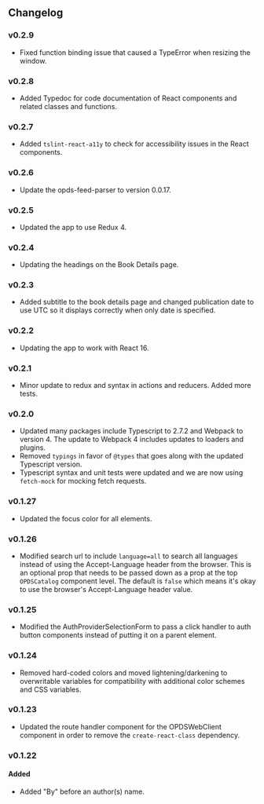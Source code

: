 ## Changelog

### v0.2.9
- Fixed function binding issue that caused a TypeError when resizing the window.

### v0.2.8
- Added Typedoc for code documentation of React components and related classes and functions.

### v0.2.7
- Added `tslint-react-a11y` to check for accessibility issues in the React components.

### v0.2.6
- Update the opds-feed-parser to version 0.0.17.

### v0.2.5
- Updated the app to use Redux 4.

### v0.2.4
- Updating the headings on the Book Details page.

### v0.2.3
- Added subtitle to the book details page and changed publication date to use UTC so it displays correctly when only date is specified.

### v0.2.2
- Updating the app to work with React 16.

### v0.2.1
- Minor update to redux and syntax in actions and reducers. Added more tests.

### v0.2.0
- Updated many packages include Typescript to 2.7.2 and Webpack to version 4. The update to Webpack 4 includes updates to loaders and plugins.
- Removed `typings` in favor of `@types` that goes along with the updated Typescript version.
- Typescript syntax and unit tests were updated and we are now using `fetch-mock` for mocking fetch requests.

### v0.1.27
- Updated the focus color for all elements.

### v0.1.26
- Modified search url to include `language=all` to search all languages instead of using the Accept-Language header from the browser. This is an optional prop that needs to be passed down as a prop at the top `OPDSCatalog` component level. The default is `false` which means it's okay to use the browser's Accept-Language header value.

### v0.1.25
- Modified the AuthProviderSelectionForm to pass a click handler to auth button components instead of putting it on a parent element.

### v0.1.24
- Removed hard-coded colors and moved lightening/darkening to overwritable variables for compatibility with additional color schemes and CSS variables.

### v0.1.23
- Updated the route handler component for the OPDSWebClient component in order to remove the `create-react-class` dependency.

### v0.1.22
#### Added
- Added "By" before an author(s) name.

